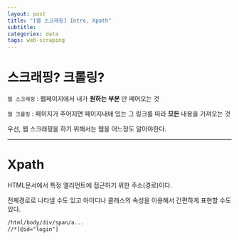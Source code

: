```yaml
---
layout: post
title: "[웹 스크래핑] Intro, Xpath"
subtitle:
categories: data
tags: web-scraping
---
```


# 스크래핑? 크롤링?

`웹 스크래핑` : 웹페이지에서 내가 **원하는 부분** 만 떼어오는 것

`웹 크롤링` : 페이지가 주어지면 페이지내에 있는 그 링크를 따라 **모든** 내용을 가져오는 것

우선, 웹 스크래핑을 하기 위해서는 웹을 어느정도 알아야한다.

---

# Xpath

HTML문서에서 특정 엘리먼트에 접근하기 위한 주소(경로)이다.

전체경로로 나타낼 수도 있고 아이디나 클래스의 속성을 이용해서 간편하게 표현할 수도 있다.

```txt
/html/body/div/span/a...
//*[@id="login"]
```
